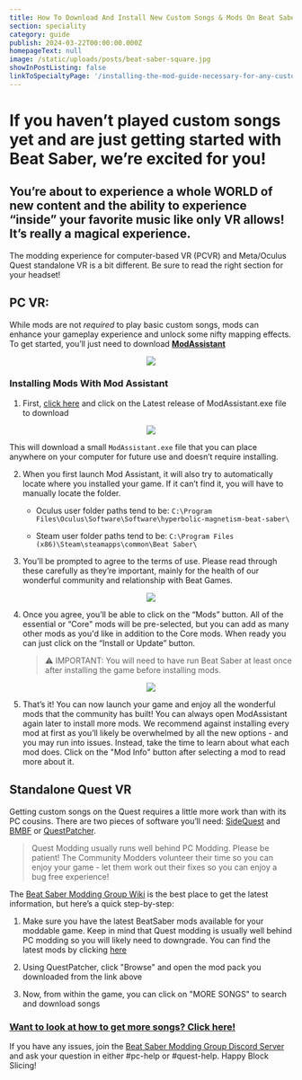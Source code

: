 ```yaml
---
title: How To Download And Install New Custom Songs & Mods On Beat Saber
section: speciality
category: guide
publish: 2024-03-22T00:00:00.000Z
homepageText: null
image: /static/uploads/posts/beat-saber-square.jpg
showInPostListing: false
linkToSpecialtyPage: '/installing-the-mod-guide-necessary-for-any-custom-songs'
---
```


# If you haven’t played custom songs yet and are just getting started with Beat Saber, we’re excited for you!

## You’re about to experience a whole WORLD of new content and the ability to experience “inside” your favorite music like only VR allows! It’s really a magical experience.

The modding experience for computer-based VR (PCVR) and Meta/Oculus Quest standalone VR is a bit different. Be sure to read the right section for your headset!

## PC VR:

While mods are not _required_ to play basic custom songs, mods can enhance your gameplay experience and unlock some nifty mapping effects. To get started, you’ll just need to download [**ModAssistant**](https://github.com/bsmg/ModAssistant/releases)

<p align="center">
    <img src="/uploads/mod-assistant-mods.png">
</p>

### Installing Mods With Mod Assistant

1. First, [click here](https://github.com/bsmg/ModAssistant/releases) and click on the Latest release of ModAssistant.exe file to download

<p align="center">
    <img src="/uploads/mod-assistant-github.png">
</p>

This will download a small `ModAssistant.exe` file that you can place anywhere on your computer for future use and doesn’t require installing.

2. When you first launch Mod Assistant, it will also try to automatically locate where you installed your game. If it can’t find it, you will have to manually locate the folder.

   - Oculus user folder paths tend to be: `C:\Program Files\Oculus\Software\Software\hyperbolic-magnetism-beat-saber\`

   - Steam user folder paths tend to be: `C:\Program Files (x86)\Steam\steamapps\common\Beat Saber\`

3. You’ll be prompted to agree to the terms of use. Please read through these carefully as they’re important, mainly for the health of our wonderful community and relationship with Beat Games.

<p align="center">
    <img src="/uploads/mod-assistant-agreement.png">
</p>

4. Once you agree, you’ll be able to click on the “Mods” button. All of the essential or “Core" mods will be pre-selected, but you can add as many other mods as you'd like in addition to the Core mods. When ready you can just click on the “Install or Update” button.

   > ⚠️ IMPORTANT: You will need to have run Beat Saber at least once after installing the game before installing mods.

<p align="center">
    <img src="/uploads/mod-assistant-mods-install.png">
</p>

5. That’s it! You can now launch your game and enjoy all the wonderful mods that the community has built! You can always open ModAssistant again later to install more mods. We recommend against installing every mod at first as you’ll likely be overwhelmed by all the new options - and you may run into issues. Instead, take the time to learn about what each mod does. Click on the "Mod Info" button after selecting a mod to read more about it.

## Standalone Quest VR

Getting custom songs on the Quest requires a little more work than with its PC cousins. There are two pieces of software you’ll need: [SideQuest](https://sidequestvr.com/setup-howto) and [BMBF](https://bmbf.dev/stable) or [QuestPatcher](https://github.com/Lauriethefish/QuestPatcher/releases).

> Quest Modding usually runs well behind PC Modding. Please be patient! The Community Modders volunteer their time so you can enjoy your game - let them work out their fixes so you can enjoy a bug free experience!

The [Beat Saber Modding Group Wiki](https://bsmg.wiki/quest-modding.html#installing-songs) is the best place to get the latest information, but here’s a quick step-by-step:

1. Make sure you have the latest BeatSaber mods available for your moddable game. Keep in mind that Quest modding is usually well behind PC modding so you will likely need to downgrade. You can find the latest mods by clicking [here](https://computerelite.github.io/tools/Beat_Saber/questmods.html)

2. Using QuestPatcher, click "Browse" and open the mod pack you downloaded from the link above

3. Now, from within the game, you can click on "MORE SONGS" to search and download songs

### [Want to look at how to get more songs? Click here!](/getting-started/custom-songs)

If you have any issues, join the [Beat Saber Modding Group Discord Server](https://discord.gg/beatsabermods) and ask your question in either #pc-help or #quest-help. Happy Block Slicing!
